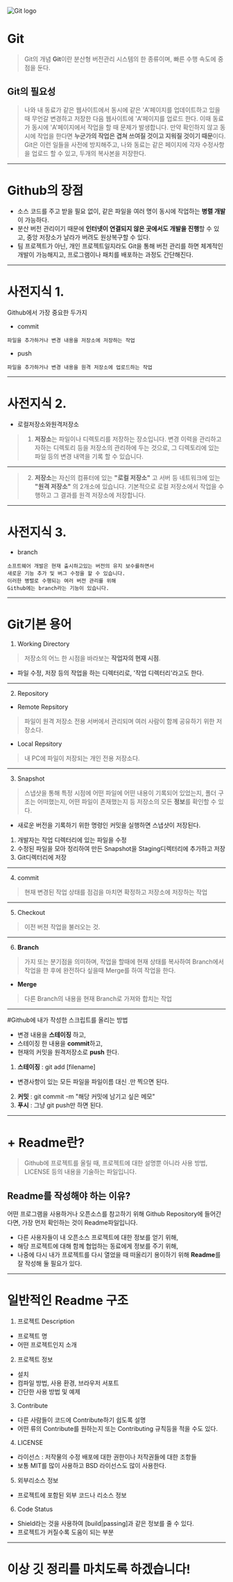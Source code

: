 ![Git logo](https://img1.daumcdn.net/thumb/R1280x0/?scode=mtistory2&fname=https:%2F%2Fblog.kakaocdn.net%2Fdn%2FbeqB5p%2FbtqAcMtfn4Z%2FDXlthgM7hvTr5FRR7UrQl0%2Fimg.png)
# Git
>Git의 개념
**Git**이란 분산형 버전관리 시스템의 한 종류이며, 빠른 수행 속도에 중점을 둔다.

## Git의 필요성

  >나와 내 동료가 같은 웹사이트에서 동시에 같은 'A'페이지를 업데이트하고 있을때 무언갈 변경하고 저장한 다음 웹사이트에 'A'페이지를 업로드 한다. 이때 동료가 동시에 'A'페이지에서 작업을 할 때 문제가 발생합니다. 만약 확인하지 않고 동시에 작업을 한다면 **누군가의 작업은 겹쳐 쓰여질 것이고 지워질 것이기 때문**이다.
Git은 이런 일들을 사전에 방지해주고, 나와 동료는 같은 페이지에 각자 수정사항을 업로드 할 수 있고, 두개의 복사본을 저장한다.
___
# Github의 장점
- 소스 코드를 주고 받을 필요 없이, 같은 파일을 여러 명이 동시에 작업하는 **병렬 개발**이 가능하다.
- 분산 버전 관리이기 때문에 **인터넷이 연결되지 않은 곳에서도 개발을 진행**할 수 있고, 중앙 저장소가 날라가 버려도 원상복구할 수 있다.
- 팀 프로젝트가 아닌, 개인 프로젝트일지라도 Git을 통해 버전 관리를 하면 체계적인 개발이 가능해지고, 프로그램이나 패치를 배포하는 과정도 간단해진다.
___
# 사전지식  1. 
Github에서 가장 중요한 두가지
- commit
```
파일을 추가하거나 변경 내용을 저장소에 저장하는 작업
```
- push
```
파일을 추가하거나 변경 내용을 원격 저장소에 업로드하는 작업
```
___
# 사전지식 2.
- 로컬저장소와원격저장소
>1. **저장소**는
파일이나 디렉토리를 저장하는 장소입니다. 변경 이력을 관리하고자하는 디렉토리 등을 저장소의 관리하에 두는 것으로, 그 디렉토리에 있는 파일 등의 변경 내역을 기록 할 수 있습니다.
___
>2. **저장소**는 자신의 컴퓨터에 있는 **"로컬 저장소"**
고 서버 등 네트워크에 있는 **"원격 저장소"**
의 2개소에 있습니다. 기본적으로 로컬 저장소에서 작업을 수행하고 그 결과를 원격 저장소에 저장합니다.
___
# 사전지식 3.
- branch
```
소프트웨어 개발은 현재 출시하고있는 버전의 유지 보수를하면서 
새로운 기능 추가 및 버그 수정을 할 수 있습니다. 
이러한 병렬로 수행되는 여러 버전 관리를 위해 
Github에는 branch라는 기능이 있습니다.
```
___
# Git기본 용어
1. Working Directory
> 저장소의 어느 한 시점을 바라보는
**작업자의 현재 시점**.

-  파일 수정, 저장 등의 작업을 하는 디렉터리로, '작업 디렉터리'라고도 한다.
___
2. Repository
- Remote Repsitory
>파일이 원격 저장소 전용 서버에서 관리되며 여러 사람이 함께 공유하기 위한 저장소다.
- Local Repsitory
>내 PC에 파일이 저장되는 개인 전용 저장소다.
___
3. Snapshot
>스냅샷을 통해 특정 시점에 어떤 파일에 어떤 내용이 기록되어 있었는지, 폴더 구조는 어떠했는지, 어떤 파일이 존재했는지 등 저장소의 모든 **정보**를 확인할 수 있다.
- 새로운 버전을 기록하기 위한 명령인 커밋을 실행하면 스냅샷이 저장된다.

1. 개발자는 작업 디렉터리에 있는 파일을 수정
2. 수정된 파일을 모아 정리하여 만든 Snapshot을 Staging디렉터리에 추가하고 저장
3. Git디렉터리에 저장
___
4. commit
>현재 변경된 작업 상태를 점검을 마치면 확정하고 저장소에 저장하는 작업
___
5. Checkout
>이전 버젼 작업을 불러오는 것.
___
6. **Branch**
>가지 또는 분기점을 의미하며, 작업을 할때에 현재 상태를 복사하여 Branch에서 작업을 한 후에 완전하다 싶을때 Merge를 하여 작업을 한다.

- **Merge**

>다른 Branch의 내용을 현재 Branch로 가져와 합치는 작업
___
#Github에 내가 작성한 스크립트를 올리는 방법

- 변경 내용을 **스테이징** 하고, 
- 스테이징 한 내용을 **commit**하고, 
- 현재의 커밋을 원격저장소로 **push**
한다.

1. **스테이징** : git add [filename]
- 변경사항이 있는 모든 파일을 파일이름 대신
.만 찍으면 된다.
2. **커밋** : git commit -m "해당 커밋에 남기고 싶은 메모"
3. **푸시** : 그냥 git push만 하면 된다.
___
# + Readme란?
>Github에 프로젝트를 올릴 때, 프로젝트에 대한 설명뿐 아니라 사용 방법, LICENSE 등의 내용을 기술하는 파일입니다.
## Readme를 작성해야 하는 이유?
어떤 프로그램을 사용하거나 오픈소스를 참고하기 위해 Github Repository에 들어간다면, 가장 먼저 확인하는 것이 Readme파일입니다.
- 다른 사용자들이 내 오픈소스 프로젝트에 대한 정보를 얻기 위해,
- 해당 프로젝트에 대해 함께 협업하는 동료에게 정보를 주기 위해, 
- 나중에 다시 내가 프로젝트를 다시 열었을 때 떠올리기 용이하기 위해
**Readme**를 잘 작성해 둘 필요가 있다.
___
# 일반적인 Readme 구조
1. 프로젝트 Description
- 프로젝트 명
- 어떤 프로젝트인지 소개
2. 프로젝트 정보
- 설치
- 컴파일 방법, 사용 환경, 브라우저 서포트
- 간단한 사용 방법 및 예제
3. Contribute
- 다른 사람들이 코드에 Contribute하기 쉽도록 설명
- 어떤 류의 Contribute를 원하는지 또는 Contributing 규칙등을 적을 수도 있다.
4. LICENSE
- 라이선스 : 저작물의 수정 배포에 대한 권한이나 저작권들에 대한 조항들
- 보통 MIT를 많이 사용하고 BSD 라이선스도 많이 사용한다.
5. 외부리소스 정보
- 프로젝트에 포함된 외부 코드나 리소스 정보
6. Code Status
- Shield라는 것을 사용하여 [build|passing]과 같은 정보를 줄 수 있다.
- 프로젝트가 커질수록 도움이 되는 부분
___
# 이상 깃 정리를 마치도록 하겠습니다!